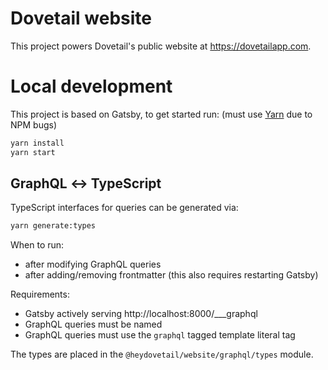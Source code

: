# Dovetail website

This project powers Dovetail's public website at https://dovetailapp.com.

# Local development

This project is based on Gatsby, to get started run: (must use [Yarn](https://yarnpkg.com/en/) due to NPM bugs)

```sh
yarn install
yarn start
```

## GraphQL ↔ TypeScript

TypeScript interfaces for queries can be generated via:

```sh
yarn generate:types
```

When to run:

* after modifying GraphQL queries
* after adding/removing frontmatter (this also requires restarting Gatsby)

Requirements:

* Gatsby actively serving http://localhost:8000/___graphql
* GraphQL queries must be named
* GraphQL queries must use the `graphql` tagged template literal tag

The types are placed in the `@heydovetail/website/graphql/types` module.
